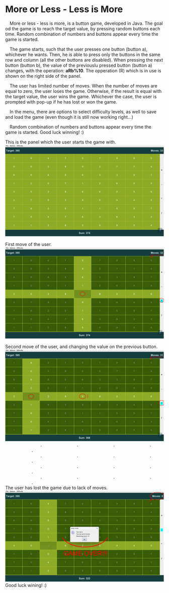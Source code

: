 # More or Less - Less is More

&emsp;More or less - less is more, is a button game, developed in Java. The goal od the game is to reach the target value, by pressing random buttons each time. Random combination of numbers and buttons appear every time the game is started.

&emsp;The game starts, such that the user presses one button (button a), whichever he wants. Then, he is able to press only the buttons in the same row and column (all the other buttons are disabled). When pressing the next button (button b), the value of the previouslu pressed button (button a) changes, with the operation: <b>aRb%10</b>. The opperation (R) which is in use is shown on the right side of the panel.

&emsp;The user has limited number of moves. When the number of moves are equal to zero, the user loses the game. Otherwise, if the result is equal with the target value, the user wins the game. Whichever the case, the user is prompted with pop-up if he has lost or won the game.

&emsp;In the menu, there are options to select difficulty levels, as well to save and load the game (even though it is still now working right...)

&emsp;Random combination of numbers and buttons appear every time the game is started.
Good luck winning! :)

This is the panel which the user starts the game with. 
<img title="a title" alt="Alt text" src="assets/img/playable0.png">

First move of the user.
<img title="a title" alt="Alt text" src="assets/img/playable1-2.png">

Second move of the user, and changing the value on the previous button.
<img title="a title" alt="Alt text" src="assets/img/playable2-2.png">
&emsp;&emsp;&emsp;&emsp;&emsp;&emsp;&emsp;&emsp;.&emsp;&emsp;&emsp;&emsp;&emsp;&emsp;&emsp;&emsp;.&emsp;&emsp;&emsp;&emsp;&emsp;&emsp;&emsp;&emsp;.&emsp;&emsp;&emsp;&emsp;&emsp;&emsp;&emsp;&emsp;.&emsp;&emsp;&emsp;&emsp;&emsp;&emsp;&emsp;&emsp;.
<br>
&emsp;&emsp;&emsp;&emsp;&emsp;&emsp;&emsp;&emsp;.&emsp;&emsp;&emsp;&emsp;&emsp;&emsp;&emsp;&emsp;.&emsp;&emsp;&emsp;&emsp;&emsp;&emsp;&emsp;&emsp;.&emsp;&emsp;&emsp;&emsp;&emsp;&emsp;&emsp;&emsp;.&emsp;&emsp;&emsp;&emsp;&emsp;&emsp;&emsp;&emsp;.
<br>
&emsp;&emsp;&emsp;&emsp;&emsp;&emsp;&emsp;&emsp;.&emsp;&emsp;&emsp;&emsp;&emsp;&emsp;&emsp;&emsp;.&emsp;&emsp;&emsp;&emsp;&emsp;&emsp;&emsp;&emsp;.&emsp;&emsp;&emsp;&emsp;&emsp;&emsp;&emsp;&emsp;.&emsp;&emsp;&emsp;&emsp;&emsp;&emsp;&emsp;&emsp;.
<br>
&emsp;&emsp;&emsp;&emsp;&emsp;&emsp;&emsp;&emsp;.&emsp;&emsp;&emsp;&emsp;&emsp;&emsp;&emsp;&emsp;.&emsp;&emsp;&emsp;&emsp;&emsp;&emsp;&emsp;&emsp;.&emsp;&emsp;&emsp;&emsp;&emsp;&emsp;&emsp;&emsp;.&emsp;&emsp;&emsp;&emsp;&emsp;&emsp;&emsp;&emsp;.
<br>
The user has lost the game due to lack of moves.
<img title="a title" alt="Alt text" src="assets/img/playable3-2.png">
Good luck wining! :)